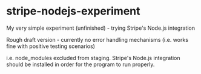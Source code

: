 # stripe-nodejs-experiment
My very simple experiment (unfinished) - trying Stripe's Node.js integration

Rough draft version - currently no error handling mechanisms (i.e. works fine with positive testing scenarios)

i.e. node_modules excluded from staging. Stripe's Node.js integration should be installed in order for the program to run properly.
